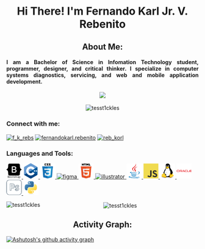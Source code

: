 <h1 align="center">Hi There! I'm Fernando Karl Jr. V. Rebenito</h1>
<h2 align="center">About Me:</h2>
<h4 align="justify">I am a Bachelor of Science in Infomation Technology student, programmer, designer, and critical thinker. I specialize in computer systems diagnostics, servicing, and web and mobile application development. </h4>

<div align="center"><img src="https://github.com/TessT1ckles/TessT1ckles/blob/main/img/pfp.jpg" height="270"></div>


<p align="center"> <img src="https://komarev.com/ghpvc/?username=tesst1ckles&label=Profile%20views&color=0e75b6&style=flat" alt="tesst1ckles" /> </p>


<h3 align="left">Connect with me:</h3>
<p align="left">
<a href="https://twitter.com/f_k_rebs" target="blank"><img align="center" src="https://raw.githubusercontent.com/rahuldkjain/github-profile-readme-generator/master/src/images/icons/Social/twitter.svg" alt="f_k_rebs" height="30" width="40" /></a>
<a href="https://fb.com/fernandokarl.rebenito" target="blank"><img align="center" src="https://raw.githubusercontent.com/rahuldkjain/github-profile-readme-generator/master/src/images/icons/Social/facebook.svg" alt="fernandokarl.rebenito" height="30" width="40" /></a>
<a href="https://instagram.com/reb_korl" target="blank"><img align="center" src="https://raw.githubusercontent.com/rahuldkjain/github-profile-readme-generator/master/src/images/icons/Social/instagram.svg" alt="reb_korl" height="30" width="40" /></a>
</p>

<h3 align="left">Languages and Tools:</h3>
<p align="left"> <a href="https://getbootstrap.com" target="_blank" rel="noreferrer"> <img src="https://raw.githubusercontent.com/devicons/devicon/master/icons/bootstrap/bootstrap-plain-wordmark.svg" alt="bootstrap" width="40" height="40"/> </a> <a href="https://www.w3schools.com/cpp/" target="_blank" rel="noreferrer"> <img src="https://raw.githubusercontent.com/devicons/devicon/master/icons/cplusplus/cplusplus-original.svg" alt="cplusplus" width="40" height="40"/> </a> <a href="https://www.w3schools.com/css/" target="_blank" rel="noreferrer"> <img src="https://raw.githubusercontent.com/devicons/devicon/master/icons/css3/css3-original-wordmark.svg" alt="css3" width="40" height="40"/> </a> <a href="https://www.figma.com/" target="_blank" rel="noreferrer"> <img src="https://www.vectorlogo.zone/logos/figma/figma-icon.svg" alt="figma" width="40" height="40"/> </a> <a href="https://www.w3.org/html/" target="_blank" rel="noreferrer"> <img src="https://raw.githubusercontent.com/devicons/devicon/master/icons/html5/html5-original-wordmark.svg" alt="html5" width="40" height="40"/> </a> <a href="https://www.adobe.com/in/products/illustrator.html" target="_blank" rel="noreferrer"> <img src="https://www.vectorlogo.zone/logos/adobe_illustrator/adobe_illustrator-icon.svg" alt="illustrator" width="40" height="40"/> </a> <a href="https://www.java.com" target="_blank" rel="noreferrer"> <img src="https://raw.githubusercontent.com/devicons/devicon/master/icons/java/java-original.svg" alt="java" width="40" height="40"/> </a> <a href="https://developer.mozilla.org/en-US/docs/Web/JavaScript" target="_blank" rel="noreferrer"> <img src="https://raw.githubusercontent.com/devicons/devicon/master/icons/javascript/javascript-original.svg" alt="javascript" width="40" height="40"/> </a> <a href="https://www.linux.org/" target="_blank" rel="noreferrer"> <img src="https://raw.githubusercontent.com/devicons/devicon/master/icons/linux/linux-original.svg" alt="linux" width="40" height="40"/> </a> <a href="https://www.oracle.com/" target="_blank" rel="noreferrer"> <img src="https://raw.githubusercontent.com/devicons/devicon/master/icons/oracle/oracle-original.svg" alt="oracle" width="40" height="40"/> </a> <a href="https://www.photoshop.com/en" target="_blank" rel="noreferrer"> <img src="https://raw.githubusercontent.com/devicons/devicon/master/icons/photoshop/photoshop-line.svg" alt="photoshop" width="40" height="40"/> </a> <a href="https://www.python.org" target="_blank" rel="noreferrer"> <img src="https://raw.githubusercontent.com/devicons/devicon/master/icons/python/python-original.svg" alt="python" width="40" height="40"/> </a> </p>

<p align="center"><img align="left" src="https://github-readme-stats.vercel.app/api/top-langs?username=tesst1ckles&show_icons=true&locale=en&layout=compact" alt="tesst1ckles" /></p>

<p align="center">&nbsp;<img align="center" src="https://github-readme-stats.vercel.app/api?username=tesst1ckles&show_icons=true&locale=en" alt="tesst1ckles" /></p>

<h2 align="center">Activity Graph:</h2>

[![Ashutosh's github activity graph](https://github-readme-activity-graph.vercel.app/graph?username=TessT1ckles&bg_color=dbffd1&color=4c9e52&line=659e4c&point=1b5021&area=true&hide_border=true)](https://github.com/ashutosh00710/github-readme-activity-graph)
